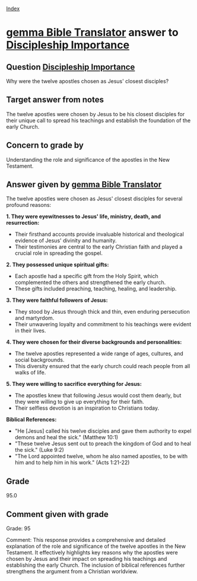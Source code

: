 
[Index](../../index.md)
# [gemma Bible Translator](../../answering_models/gemma_Bible_Translator.md) answer to [Discipleship Importance](../../questions/Discipleship_Importance.md)

## Question [Discipleship Importance](../../questions/Discipleship_Importance.md)
Why were the twelve apostles chosen as Jesus' closest disciples?

## Target answer from notes
The twelve apostles were chosen by Jesus to be his closest disciples for their unique call to spread his teachings and establish the foundation of the early Church.

## Concern to grade by
Understanding the role and significance of the apostles in the New Testament.

## Answer given by [gemma Bible Translator](../../answering_models/gemma_Bible_Translator.md)
The twelve apostles were chosen as Jesus' closest disciples for several profound reasons:

**1. They were eyewitnesses to Jesus' life, ministry, death, and resurrection:**

* Their firsthand accounts provide invaluable historical and theological evidence of Jesus' divinity and humanity.
* Their testimonies are central to the early Christian faith and played a crucial role in spreading the gospel.

**2. They possessed unique spiritual gifts:**

* Each apostle had a specific gift from the Holy Spirit, which complemented the others and strengthened the early church.
* These gifts included preaching, teaching, healing, and leadership.

**3. They were faithful followers of Jesus:**

* They stood by Jesus through thick and thin, even enduring persecution and martyrdom.
* Their unwavering loyalty and commitment to his teachings were evident in their lives.

**4. They were chosen for their diverse backgrounds and personalities:**

* The twelve apostles represented a wide range of ages, cultures, and social backgrounds.
* This diversity ensured that the early church could reach people from all walks of life.

**5. They were willing to sacrifice everything for Jesus:**

* The apostles knew that following Jesus would cost them dearly, but they were willing to give up everything for their faith.
* Their selfless devotion is an inspiration to Christians today.

**Biblical References:**

* "He [Jesus] called his twelve disciples and gave them authority to expel demons and heal the sick." (Matthew 10:1)
* "These twelve Jesus sent out to preach the kingdom of God and to heal the sick." (Luke 9:2)
* "The Lord appointed twelve, whom he also named apostles, to be with him and to help him in his work." (Acts 1:21-22)

## Grade
95.0

## Comment given with grade
Grade: 95

Comment: This response provides a comprehensive and detailed explanation of the role and significance of the twelve apostles in the New Testament. It effectively highlights key reasons why the apostles were chosen by Jesus and their impact on spreading his teachings and establishing the early Church. The inclusion of biblical references further strengthens the argument from a Christian worldview.
